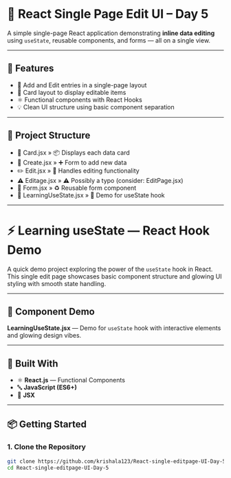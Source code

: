 # 🧩 React Single Page Edit UI – Day 5

A simple single-page React application demonstrating **inline data editing** using `useState`, reusable components, and forms — all on a single view.

---

## 🚀 Features

- 📝 Add and Edit entries in a single-page layout
- 📄 Card layout to display editable items
- ⚛️ Functional components with React Hooks
- 💡 Clean UI structure using basic component separation

---

## 📁 Project Structure

- 📄 Card.jsx » 📦 Displays each data card
- 📝 Create.jsx »  ➕ Form to add new data
- ✏️ Edit.jsx  »  🔧 Handles editing functionality
- ⚠️ Editage.jsx  »  ⚠️ Possibly a typo (consider: EditPage.jsx)
- 🔁 Form.jsx  »  ♻️ Reusable form component
- 🧪 LearningUseState.jsx  »  🧠 Demo for useState hook

---

# ⚡ Learning useState — React Hook Demo

A quick demo project exploring the power of the `useState` hook in React. This single edit page showcases basic component structure and glowing UI styling with smooth state handling.

---

## 🧠 Component Demo

**LearningUseState.jsx** — Demo for `useState` hook with interactive elements and glowing design vibes.

---

## 🔧 Built With

- ⚛️ **React.js** — Functional Components
- 🔤 **JavaScript (ES6+)**
- 🎨 **JSX**


---


## 📦 Getting Started

### 1. Clone the Repository

```bash
git clone https://github.com/krishala123/React-single-editpage-UI-Day-5.git
cd React-single-editpage-UI-Day-5
